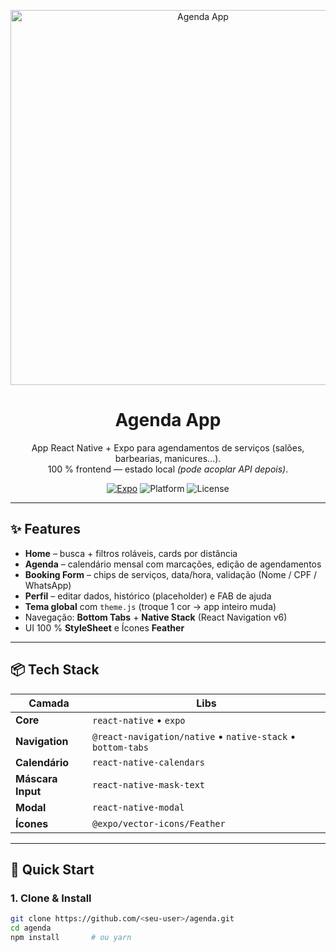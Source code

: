 <!-- Banner / Logo (opcional) -->
<p align="center">
  <img src="docs/banner.png" width="600" alt="Agenda App">
</p>

<h1 align="center">Agenda App</h1>

<p align="center">
  App React Native + Expo para agendamentos de serviços (salões, barbearias, manicures…).<br/>
  100 % frontend — estado local <i>(pode acoplar API depois)</i>.
</p>

<p align="center">
  <!-- Badges -->
  <a href="https://www.npmjs.com/package/expo"><img alt="Expo" src="https://img.shields.io/badge/built%20with-Expo-blue.svg?style=flat"></a>
  <img alt="Platform" src="https://img.shields.io/badge/platform-iOS%20%26%20Android-green">
  <img alt="License" src="https://img.shields.io/badge/license-MIT-lightgrey">
</p>

---

## ✨ Features

- **Home** – busca + filtros roláveis, cards por distância  
- **Agenda** – calendário mensal com marcações, edição de agendamentos  
- **Booking Form** – chips de serviços, data/hora, validação (Nome / CPF / WhatsApp)  
- **Perfil** – editar dados, histórico (placeholder) e FAB de ajuda  
- **Tema global** com `theme.js` (troque 1 cor → app inteiro muda)  
- Navegação: **Bottom Tabs** + **Native Stack** (React Navigation v6)  
- UI 100 % **StyleSheet** e Ícones **Feather**  

---

## 📦 Tech Stack

| Camada            | Libs |
|-------------------|------|
| **Core**          | `react-native` • `expo` |
| **Navigation**    | `@react-navigation/native` • `native-stack` • `bottom-tabs` |
| **Calendário**    | `react-native-calendars` |
| **Máscara Input** | `react-native-mask-text` |
| **Modal**         | `react-native-modal` |
| **Ícones**        | `@expo/vector-icons/Feather` |

---

## 🚀 Quick Start

### 1. Clone & Install

```bash
git clone https://github.com/<seu-user>/agenda.git
cd agenda
npm install       # ou yarn
